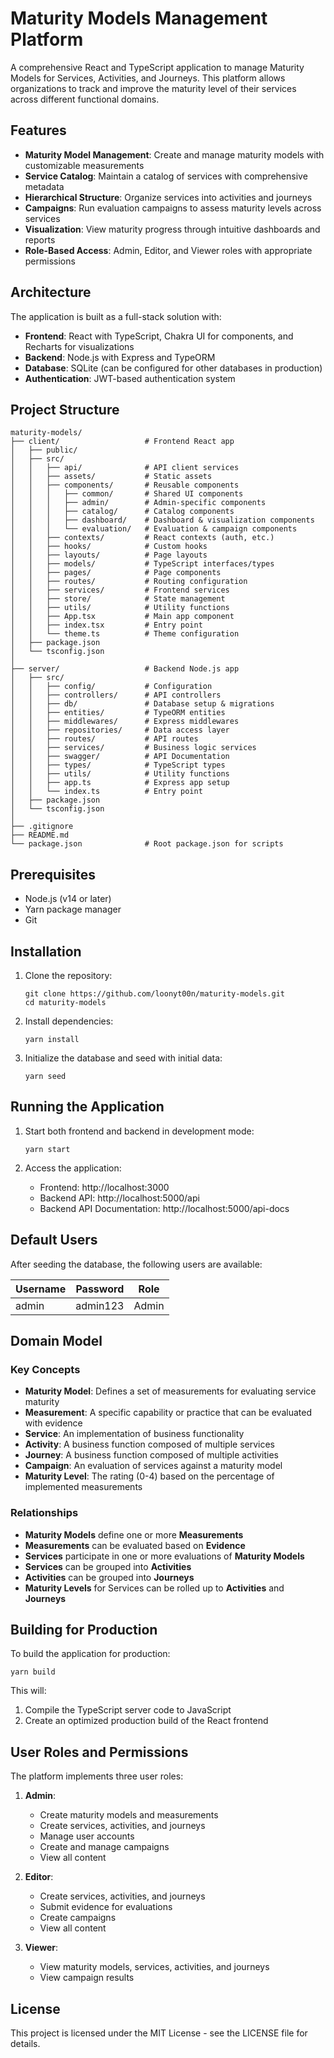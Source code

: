 # Maturity Models Management Platform

A comprehensive React and TypeScript application to manage Maturity Models for Services, Activities, and Journeys. This platform allows organizations to track and improve the maturity level of their services across different functional domains.

## Features

- **Maturity Model Management**: Create and manage maturity models with customizable measurements
- **Service Catalog**: Maintain a catalog of services with comprehensive metadata
- **Hierarchical Structure**: Organize services into activities and journeys
- **Campaigns**: Run evaluation campaigns to assess maturity levels across services
- **Visualization**: View maturity progress through intuitive dashboards and reports
- **Role-Based Access**: Admin, Editor, and Viewer roles with appropriate permissions

## Architecture

The application is built as a full-stack solution with:

- **Frontend**: React with TypeScript, Chakra UI for components, and Recharts for visualizations
- **Backend**: Node.js with Express and TypeORM
- **Database**: SQLite (can be configured for other databases in production)
- **Authentication**: JWT-based authentication system

## Project Structure

```
maturity-models/
├── client/                   # Frontend React app
│   ├── public/
│   ├── src/
│   │   ├── api/              # API client services
│   │   ├── assets/           # Static assets 
│   │   ├── components/       # Reusable components
│   │   │   ├── common/       # Shared UI components
│   │   │   ├── admin/        # Admin-specific components
│   │   │   ├── catalog/      # Catalog components
│   │   │   ├── dashboard/    # Dashboard & visualization components
│   │   │   └── evaluation/   # Evaluation & campaign components
│   │   ├── contexts/         # React contexts (auth, etc.)
│   │   ├── hooks/            # Custom hooks
│   │   ├── layouts/          # Page layouts
│   │   ├── models/           # TypeScript interfaces/types
│   │   ├── pages/            # Page components
│   │   ├── routes/           # Routing configuration
│   │   ├── services/         # Frontend services
│   │   ├── store/            # State management
│   │   ├── utils/            # Utility functions
│   │   ├── App.tsx           # Main app component
│   │   ├── index.tsx         # Entry point
│   │   └── theme.ts          # Theme configuration
│   ├── package.json
│   └── tsconfig.json
│
├── server/                   # Backend Node.js app
│   ├── src/
│   │   ├── config/           # Configuration
│   │   ├── controllers/      # API controllers
│   │   ├── db/               # Database setup & migrations
│   │   ├── entities/         # TypeORM entities
│   │   ├── middlewares/      # Express middlewares
│   │   ├── repositories/     # Data access layer
│   │   ├── routes/           # API routes
│   │   ├── services/         # Business logic services
│   │   ├── swagger/          # API Documentation
│   │   ├── types/            # TypeScript types
│   │   ├── utils/            # Utility functions
│   │   ├── app.ts            # Express app setup
│   │   └── index.ts          # Entry point
│   ├── package.json
│   └── tsconfig.json
│
├── .gitignore
├── README.md
└── package.json              # Root package.json for scripts
```

## Prerequisites

- Node.js (v14 or later)
- Yarn package manager
- Git

## Installation

1. Clone the repository:
   ```
   git clone https://github.com/loonyt00n/maturity-models.git
   cd maturity-models
   ```

2. Install dependencies:
   ```
   yarn install
   ```

3. Initialize the database and seed with initial data:
   ```
   yarn seed
   ```

## Running the Application

1. Start both frontend and backend in development mode:
   ```
   yarn start
   ```

2. Access the application:
   - Frontend: http://localhost:3000
   - Backend API: http://localhost:5000/api
   - Backend API Documentation: http://localhost:5000/api-docs

## Default Users

After seeding the database, the following users are available:

| Username | Password | Role  |
|----------|----------|-------|
| admin    | admin123 | Admin |

## Domain Model

### Key Concepts

- **Maturity Model**: Defines a set of measurements for evaluating service maturity
- **Measurement**: A specific capability or practice that can be evaluated with evidence
- **Service**: An implementation of business functionality
- **Activity**: A business function composed of multiple services
- **Journey**: A business function composed of multiple activities
- **Campaign**: An evaluation of services against a maturity model
- **Maturity Level**: The rating (0-4) based on the percentage of implemented measurements

### Relationships

- **Maturity Models** define one or more **Measurements**
- **Measurements** can be evaluated based on **Evidence**
- **Services** participate in one or more evaluations of **Maturity Models**
- **Services** can be grouped into **Activities**
- **Activities** can be grouped into **Journeys**
- **Maturity Levels** for Services can be rolled up to **Activities** and **Journeys**

## Building for Production

To build the application for production:

```
yarn build
```

This will:
1. Compile the TypeScript server code to JavaScript
2. Create an optimized production build of the React frontend

## User Roles and Permissions

The platform implements three user roles:

1. **Admin**:
   - Create maturity models and measurements
   - Create services, activities, and journeys
   - Manage user accounts
   - Create and manage campaigns
   - View all content

2. **Editor**:
   - Create services, activities, and journeys
   - Submit evidence for evaluations
   - Create campaigns
   - View all content

3. **Viewer**:
   - View maturity models, services, activities, and journeys
   - View campaign results

## License

This project is licensed under the MIT License - see the LICENSE file for details.
